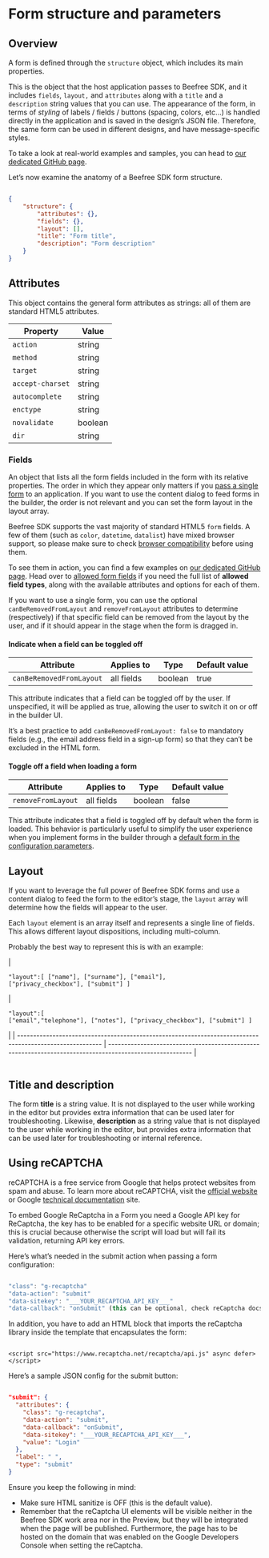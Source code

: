 # Form structure and parameters

## Overview <a href="#overview" id="overview"></a>

A form is defined through the `structure` object, which includes its main properties.

This is the object that the host application passes to Beefree SDK, and it includes `fields`, `layout,` and `attributes` along with a `title` and a `description` string values that you can use. The appearance of the form, in terms of _styling_ of labels / fields / buttons (spacing, colors, etc…) is handled directly in the application and is saved in the design’s JSON file. Therefore, the same form can be used in different designs, and have message-specific styles.

To take a look at real-world examples and samples, you can head to [our dedicated GitHub page](https://dam.beefree.io/githubbeeforms).

Let’s now examine the anatomy of a Beefree SDK form structure.

```json

{
    "structure": {
        "attributes": {},
		"fields": {},
        "layout": [],
        "title": "Form title",
        "description": "Form description"
    }
}

```

## Attributes <a href="#attributes" id="attributes"></a>

This object contains the general form attributes as strings: all of them are standard HTML5 attributes.

| Property         | Value   |
| ---------------- | ------- |
| `action`         | string  |
| `method`         | string  |
| `target`         | string  |
| `accept-charset` | string  |
| `autocomplete`   | string  |
| `enctype`        | string  |
| `novalidate`     | boolean |
| `dir`            | string  |

### Fields <a href="#fields" id="fields"></a>

An object that lists all the form fields included in the form with its relative properties. The order in which they appear only matters if you [pass a single form](passing-forms-to-the-builder.md) to an application. If you want to use the content dialog to feed forms in the builder, the order is not relevant and you can set the form layout in the layout array.

Beefree SDK supports the vast majority of standard HTML5 `form` fields. A few of them (such as `color`, `datetime`, `datalist`) have mixed browser support, so please make sure to check [browser compatibility](https://caniuse.com/) before using them.

To see them in action, you can find a few examples on [our dedicated GitHub page](https://dam.beefree.io/githubbeeforms). Head over to [allowed form fields](allowed-form-fields.md) if you need the full list of **allowed field types**, along with the available attributes and options for each of them.

If you want to use a single form, you can use the optional `canBeRemovedFromLayout` and `removeFromLayout` attributes to determine (respectively) if that specific field can be removed from the layout by the user, and if it should appear in the stage when the form is dragged in.

#### **Indicate when a field can be toggled off**

| Attribute                | Applies to | Type    | Default value |
| ------------------------ | ---------- | ------- | ------------- |
| `canBeRemovedFromLayout` | all fields | boolean | true          |

This attribute indicates that a field can be toggled off by the user. If unspecified, it will be applied as true, allowing the user to switch it on or off in the builder UI.

It’s a best practice to add `canBeRemovedFromLayout: false` to mandatory fields (e.g., the email address field in a sign-up form) so that they can’t be excluded in the HTML form.

#### **Toggle off a field when loading a form**

| Attribute          | Applies to | Type    | Default value |
| ------------------ | ---------- | ------- | ------------- |
| `removeFromLayout` | all fields | boolean | false         |

This attribute indicates that a field is toggled off by default when the form is loaded. This behavior is particularly useful to simplify the user experience when you implement forms in the builder through a [default form in the configuration parameters](passing-forms-to-the-builder.md).

## Layout <a href="#layout" id="layout"></a>

If you want to leverage the full power of Beefree SDK forms and use a content dialog to feed the form to the editor’s stage, the `layout` array will determine how the fields will appear to the user.

Each `layout` element is an array itself and represents a single line of fields. This allows different layout dispositions, including multi-column.

Probably the best way to represent this is with an example:

| <pre><code>"layout":[
["name"],
["surname"],
["email"],
["privacy_checkbox"],
["submit"]
]
</code></pre> | <pre><code>"layout":[
["email","telephone"],
["notes"],
["privacy_checkbox"],
["submit"]
]
</code></pre> |
| -------------------------------------------------------------------------------------------------------- | -------------------------------------------------------------------------------------------------------- |

<figure><img src="../../../.gitbook/assets/forms-layout.png" alt=""><figcaption></figcaption></figure>

## Title and description <a href="#title-and-description" id="title-and-description"></a>

The form **title** is a string value. It is not displayed to the user while working in the editor but provides extra information that can be used later for troubleshooting. Likewise, **description** as a string value that is not displayed to the user while working in the editor, but provides extra information that can be used later for troubleshooting or internal reference.

## Using reCAPTCHA <a href="#using-recaptcha" id="using-recaptcha"></a>

reCAPTCHA is a free service from Google that helps protect websites from spam and abuse. To learn more about reCAPTCHA, visit the [official website](https://www.google.com/recaptcha/about/) or Google [technical documentation](https://developers.google.com/recaptcha/) site.

To embed Google ReCaptcha in a Form you need a Google API key for ReCaptcha, the key has to be enabled for a specific website URL or domain; this is crucial because otherwise the script will load but will fail its validation, returning API key errors.

Here’s what’s needed in the submit action when passing a form configuration:

```javascript

"class": "g-recaptcha"
"data-action": "submit"
"data-sitekey": "___YOUR_RECAPTCHA_API_KEY___"
"data-callback": "onSubmit" (this can be optional, check reCaptcha docs)

```

In addition, you have to add an HTML block that imports the reCaptcha library inside the template that encapsulates the form:

```markup

<script src="https://www.recaptcha.net/recaptcha/api.js" async defer></script>

```

Here’s a sample JSON config for the submit button:

```json

"submit": {
  "attributes": {
    "class": "g-recaptcha",
    "data-action": "submit",
    "data-callback": "onSubmit",
    "data-sitekey": "___YOUR_RECAPTCHA_API_KEY___",
    "value": "Login"
  },
  "label": " ",
  "type": "submit"
}

```

Ensure you keep the following in mind:

* Make sure HTML sanitize is OFF (this is the default value).
* Remember that the reCaptcha UI elements will be visible neither in the Beefree SDK work area nor in the Preview, but they will be integrated when the page will be published. Furthermore, the page has to be hosted on the domain that was enabled on the Google Developers Console when setting the reCaptcha.
